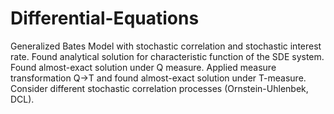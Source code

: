 # Differential-Equations

Generalized Bates Model with stochastic correlation and stochastic interest rate. Found analytical solution for characteristic function of the SDE system. Found almost-exact solution under Q measure. Applied measure transformation Q->T and found almost-exact solution under T-measure. Consider different stochastic correlation processes (Ornstein-Uhlenbek, DCL).
